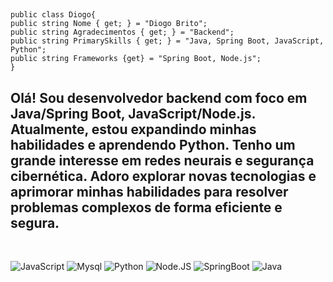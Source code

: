 ## 

    public class Diogo{
    public string Nome { get; } = "Diogo Brito";
    public string Agradecimentos { get; } = "Backend";
    public string PrimarySkills { get; } = "Java, Spring Boot, JavaScript, Python";   
    public string Frameworks {get} = "Spring Boot, Node.js";
    }

## Olá! Sou desenvolvedor backend com foco em Java/Spring Boot, JavaScript/Node.js. Atualmente, estou expandindo minhas habilidades e aprendendo Python. Tenho um grande interesse em redes neurais e segurança cibernética. Adoro explorar novas tecnologias e aprimorar minhas habilidades para resolver problemas complexos de forma eficiente e segura.

<br>

![JavaScript](https://img.shields.io/badge/JavaScript-323330?style=for-the-badge&logo=javascript&logoColor=F7DF1E)
![Mysql](https://img.shields.io/badge/MySQL-00000F?style=for-the-badge&logo=mysql&logoColor=white)
![Python](https://img.shields.io/badge/Python-14354C?style=for-the-badge&logo=python&logoColor=white)
![Node.JS](https://img.shields.io/badge/Node.js-43853D?style=for-the-badge&logo=node.js&logoColor=white)
![SpringBoot](https://img.shields.io/badge/Spring-6DB33F?style=for-the-badge&logo=spring&logoColor=white)
![Java](https://img.shields.io/badge/Java-ED8B00?style=for-the-badge&logo=openjdk&logoColor=white)
  
<br>
